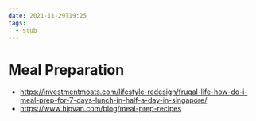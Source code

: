 ```yaml
---
date: 2021-11-29T19:25
tags: 
  - stub
---
```


# Meal Preparation

- https://investmentmoats.com/lifestyle-redesign/frugal-life-how-do-i-meal-prep-for-7-days-lunch-in-half-a-day-in-singapore/
- https://www.hipvan.com/blog/meal-prep-recipes
